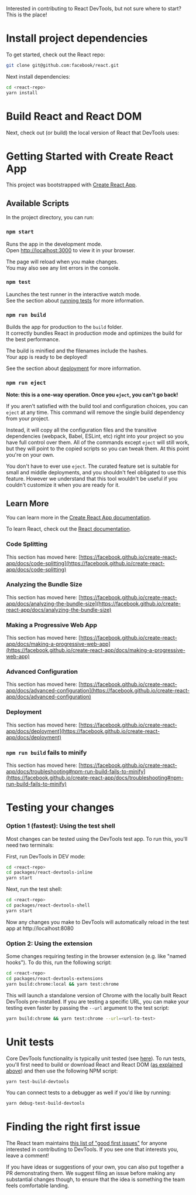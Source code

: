 
Interested in contributing to React DevTools, but not sure where to start? This is the place!

# Install project dependencies
To get started, check out the React repo:
```sh
git clone git@github.com:facebook/react.git
```
Next install dependencies:
```sh
cd <react-repo>
yarn install
```

# Build React and React DOM
Next, check out (or build) the local version of React that DevTools uses:

# Getting Started with Create React App

This project was bootstrapped with [Create React App](https://github.com/facebook/create-react-app).

## Available Scripts

In the project directory, you can run:

### `npm start`

Runs the app in the development mode.\
Open [http://localhost:3000](http://localhost:3000) to view it in your browser.

The page will reload when you make changes.\
You may also see any lint errors in the console.

### `npm test`

Launches the test runner in the interactive watch mode.\
See the section about [running tests](https://facebook.github.io/create-react-app/docs/running-tests) for more information.

### `npm run build`

Builds the app for production to the `build` folder.\
It correctly bundles React in production mode and optimizes the build for the best performance.

The build is minified and the filenames include the hashes.\
Your app is ready to be deployed!

See the section about [deployment](https://facebook.github.io/create-react-app/docs/deployment) for more information.

### `npm run eject`

**Note: this is a one-way operation. Once you `eject`, you can't go back!**

If you aren't satisfied with the build tool and configuration choices, you can `eject` at any time. This command will remove the single build dependency from your project.

Instead, it will copy all the configuration files and the transitive dependencies (webpack, Babel, ESLint, etc) right into your project so you have full control over them. All of the commands except `eject` will still work, but they will point to the copied scripts so you can tweak them. At this point you're on your own.

You don't have to ever use `eject`. The curated feature set is suitable for small and middle deployments, and you shouldn't feel obligated to use this feature. However we understand that this tool wouldn't be useful if you couldn't customize it when you are ready for it.

## Learn More

You can learn more in the [Create React App documentation](https://facebook.github.io/create-react-app/docs/getting-started).

To learn React, check out the [React documentation](https://reactjs.org/).

### Code Splitting

This section has moved here: [https://facebook.github.io/create-react-app/docs/code-splitting](https://facebook.github.io/create-react-app/docs/code-splitting)

### Analyzing the Bundle Size

This section has moved here: [https://facebook.github.io/create-react-app/docs/analyzing-the-bundle-size](https://facebook.github.io/create-react-app/docs/analyzing-the-bundle-size)

### Making a Progressive Web App

This section has moved here: [https://facebook.github.io/create-react-app/docs/making-a-progressive-web-app](https://facebook.github.io/create-react-app/docs/making-a-progressive-web-app)

### Advanced Configuration

This section has moved here: [https://facebook.github.io/create-react-app/docs/advanced-configuration](https://facebook.github.io/create-react-app/docs/advanced-configuration)

### Deployment

This section has moved here: [https://facebook.github.io/create-react-app/docs/deployment](https://facebook.github.io/create-react-app/docs/deployment)

### `npm run build` fails to minify

This section has moved here: [https://facebook.github.io/create-react-app/docs/troubleshooting#npm-run-build-fails-to-minify](https://facebook.github.io/create-react-app/docs/troubleshooting#npm-run-build-fails-to-minify)


# Testing your changes

### Option 1 (fastest): Using the test shell
Most changes can be tested using the DevTools test app. To run this, you'll need two terminals:

First, run DevTools in DEV mode:
```sh
cd <react-repo>
cd packages/react-devtools-inline
yarn start
```
Next, run the test shell:
```sh
cd <react-repo>
cd packages/react-devtools-shell
yarn start
```
Now any changes you make to DevTools will automatically reload in the test app at http://localhost:8080

### Option 2: Using the extension
Some changes requiring testing in the browser extension (e.g. like "named hooks"). To do this, run the following script:
```sh
cd <react-repo>
cd packages/react-devtools-extensions
yarn build:chrome:local && yarn test:chrome
```
This will launch a standalone version of Chrome with the locally built React DevTools pre-installed. If you are testing a specific URL, you can make your testing even faster by passing the `--url` argument to the test script:
```sh
yarn build:chrome && yarn test:chrome --url=<url-to-test>
```

# Unit tests
Core DevTools functionality is typically unit tested (see [here](https://github.com/facebook/react/tree/main/packages/react-devtools-shared/src/__tests__)). To run tests, you'll first need to build or download React and React DOM ([as explained above](#build-react-and-react-dom)) and then use the following NPM script:
```sh
yarn test-build-devtools
```
You can connect tests to a debugger as well if you'd like by running:
```sh
yarn debug-test-build-devtools
```

# Finding the right first issue
The React team maintains [this list of "good first issues"](https://github.com/facebook/react/issues?q=is%3Aissue+is%3Aopen+sort%3Aupdated-desc+label%3A%22Component%3A+Developer+Tools%22+label%3A%22good+first+issue%22) for anyone interested in contributing to DevTools. If you see one that interests you, leave a comment!

If you have ideas or suggestions of your own, you can also put together a PR demonstrating them. We suggest filing an issue before making any substantial changes though, to ensure that the idea is something the team feels comfortable landing.
